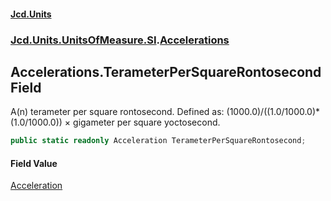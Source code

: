 #### [Jcd.Units](index.md 'index')
### [Jcd.Units.UnitsOfMeasure.SI](Jcd.Units.UnitsOfMeasure.SI.md 'Jcd.Units.UnitsOfMeasure.SI').[Accelerations](Accelerations.md 'Jcd.Units.UnitsOfMeasure.SI.Accelerations')

## Accelerations.TerameterPerSquareRontosecond Field

A(n) terameter per square rontosecond. Defined as: (1000.0)/((1.0/1000.0)*(1.0/1000.0)) × gigameter per square yoctosecond.

```csharp
public static readonly Acceleration TerameterPerSquareRontosecond;
```

#### Field Value
[Acceleration](Acceleration.md 'Jcd.Units.UnitTypes.Acceleration')